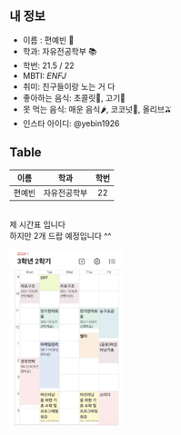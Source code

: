 ## 내 정보
* 이름 : 편예빈 🐽
* 학과: 자유전공학부 📚
* 학번: 21.5 / 22
* MBTI: *ENFJ*
* 취미: 친구들이랑 노는 거 다 
* 좋아하는 음식: 초콜릿🍪, 고기🍗
* 못 먹는 음식: 매운 음식🌶️, 코코넛🥥, 올리브🫒
* 인스타 아이디: @yebin1926 


## Table
| 이름 | 학과 | 학번 |
| :---: | :---: | :---: |
|편예빈|자유전공학부|22|


<br>
제 시간표 입니다
<br> 
하지만 2개 드랍 예정입니다 ^^
<br> <br>

<img src="./img_yebin/timetable.jpeg" width=200px>